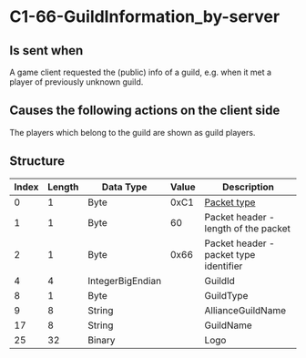 # C1-66-GuildInformation_by-server

## Is sent when

A game client requested the (public) info of a guild, e.g. when it met a player of previously unknown guild.

## Causes the following actions on the client side

The players which belong to the guild are shown as guild players.

## Structure

| Index | Length | Data Type | Value | Description |
|-------|--------|-----------|-------|-------------|
| 0 | 1 |   Byte   | 0xC1  | [Packet type](PacketTypes.md) |
| 1 | 1 |    Byte   |   60   | Packet header - length of the packet |
| 2 | 1 |    Byte   | 0x66  | Packet header - packet type identifier |
| 4 | 4 | IntegerBigEndian |  | GuildId |
| 8 | 1 | Byte |  | GuildType |
| 9 | 8 | String |  | AllianceGuildName |
| 17 | 8 | String |  | GuildName |
| 25 | 32 | Binary |  | Logo |